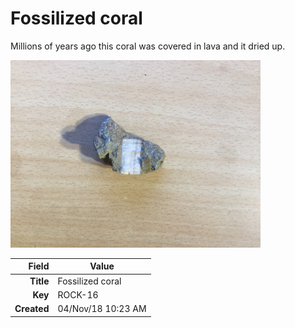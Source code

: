 # Fossilized coral
Millions of years ago this  coral was covered in lava and it dried up.


<img height="300px" src="10023.jpg"/>

|       Field | Value                   |
|------------:|-------------------------|
|   **Title** | Fossilized coral |
|     **Key** | ROCK-16 |
| **Created** | 04/Nov/18 10:23 AM |
        